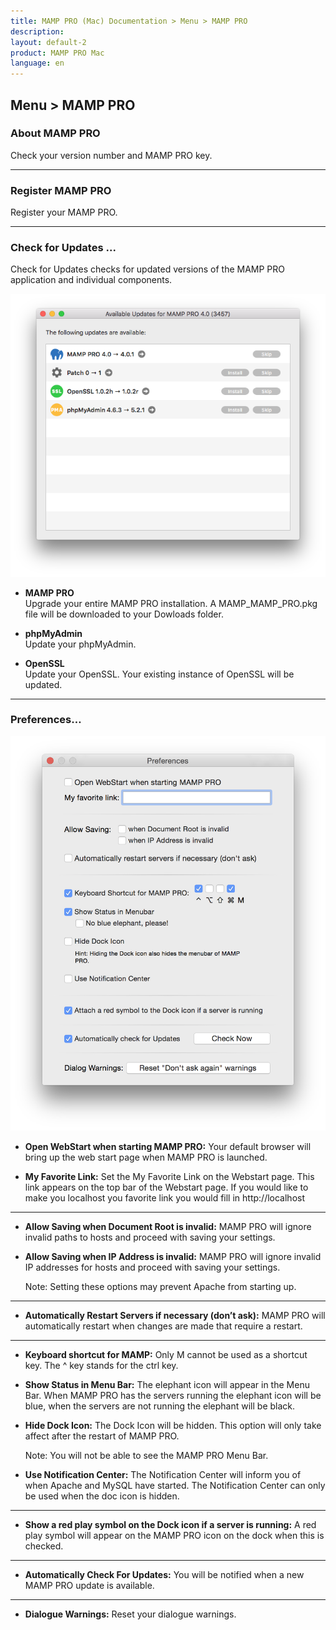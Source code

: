 ```yaml
---
title: MAMP PRO (Mac) Documentation > Menu > MAMP PRO
description: 
layout: default-2
product: MAMP PRO Mac
language: en
---
```


## Menu > MAMP PRO

### About MAMP PRO

Check your version number and MAMP PRO key.

---

### Register MAMP PRO

Register your MAMP PRO.

---

<a name="check_for_udpates"></a> 

### Check for Updates ...

Check for Updates checks for updated versions of the MAMP PRO application and individual components.

![MAMP](/en/MAMP-PRO-Mac/Menu/MAMP-PRO/Updates.png)

*  **MAMP PRO**  
   Upgrade your entire MAMP PRO installation. A MAMP_MAMP_PRO.pkg file will be downloaded to your Dowloads folder.

*  **phpMyAdmin**  
   Update your phpMyAdmin.

*  **OpenSSL**  
   Update your OpenSSL. Your existing instance of OpenSSL will be updated.

---

<a name="preferences"></a>

### Preferences…

![MAMP](/en/MAMP-PRO-Mac/Menu/MAMP-PRO/Preferences.png)

*  **Open WebStart when starting MAMP PRO:**
     Your default browser will bring up the web start page when MAMP PRO is launched.

*  **My Favorite Link:**
     Set the My Favorite Link on the Webstart page. This link appears on the top bar of the Webstart page. If you would like        to make you localhost you favorite link you would fill in http://localhost

---

*  **Allow Saving when Document Root is invalid:**
     MAMP PRO will ignore invalid paths to hosts and proceed with saving your settings.


*  **Allow Saving when IP Address is invalid:**
     MAMP PRO will ignore invalid IP addresses for hosts and proceed with saving your settings.

     <div class="alert" role="alert">
     Note: Setting these options may prevent Apache from starting up.
     </div>
     
--- 

*  **Automatically Restart Servers if necessary (don’t ask):**
     MAMP PRO will automatically restart when changes are made that require a restart.

---

*  **Keyboard shortcut for MAMP:**
Only M cannot be used as a shortcut key. The ^ key stands for the ctrl key.

*  **Show Status in Menu Bar:**
     The elephant icon will appear in the Menu Bar. When MAMP PRO has the servers running the elephant icon will be blue,  when the servers are not running the elephant will be black.

*  **Hide Dock Icon:**
     The Dock Icon will be hidden. This option will only take affect after the restart of MAMP PRO.

     <div class="alert" role="alert">
     Note: You will not be able to see the MAMP PRO Menu Bar.
     </div>

*  **Use Notification Center:**
     The Notification Center will inform you of when Apache and MySQL have started. The Notification Center can only be used when the doc icon is hidden.

---

*  **Show a red play symbol on the Dock icon if a server is running:**
     A red play symbol will appear on the MAMP PRO icon on the dock when this is checked.

---

*  **Automatically Check For Updates:**
     You will be notified when a new MAMP PRO update is available. 

---

*  **Dialogue Warnings:**
     Reset your dialogue warnings. 

